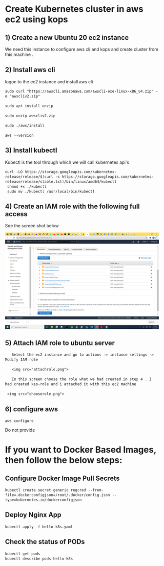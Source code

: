 #  Create Kubernetes cluster in aws ec2 using kops 

## 1) Create  a new Ubuntu 20 ec2 instance 

 We need this instance to configure aws cli and kops and create cluster from this machine .

## 2) Install aws cli

logon to the ec2 instance and install aws cli
 
```
sudo curl "https://awscli.amazonaws.com/awscli-exe-linux-x86_64.zip" -o "awscliv2.zip"

sudo apt install unzip

sudo unzip awscliv2.zip

sudo ./aws/install

aws --version

```

## 3) Install kubectl 
Kubectl is the tool through which we will call kubernetes api's

```
curl -LO https://storage.googleapis.com/kubernetes-release/release/$(curl -s https://storage.googleapis.com/kubernetes-release/release/stable.txt)/bin/linux/amd64/kubectl
 chmod +x ./kubectl
 sudo mv ./kubectl /usr/local/bin/kubectl
```

## 4) Create an IAM role with the following full access  

See the screen shot below 

<img src="roles.png">

## 5) Attach IAM role to ubuntu server
      
	   Select the ec2 instance and go to actions -> instance settings -> Modify IAM role
	   
	   <img src="attachrole.png">
	   
	   In this screen choose the role what we had created in step 4 . I had created kss-role and i attached it with this ec2 machine 
     
	 <img src="chooserole.png">
	   
	   
	   
	   

## 6) configure aws 
  
  
  
  ```
  aws configure
  ```
  Do not provide 
  


# If you want to Docker Based Images, then follow the below steps: 

## Configure Docker Image Pull Secrets
```
kubectl create secret generic regcred --from-file=.dockerconfigjson=/root/.docker/config.json --type=kubernetes.io/dockerconfigjson

```
## Deploy Nginx App
```
kubectl apply -f hello-k8s.yaml
```

## Check the status of PODs 
```  
kubectl get pods 
kubectl describe pods hello-k8s
```
